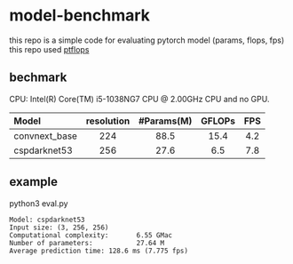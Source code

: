 # model-benchmark
this repo is a simple code for evaluating pytorch model (params, flops, fps)
this repo used [ptflops](https://github.com/sovrasov/flops-counter.pytorch)

## bechmark

CPU: Intel(R) Core(TM) i5-1038NG7 CPU @ 2.00GHz CPU and no GPU.

| Model     | resolution | #Params(M) | GFLOPs | FPS |
| :-------- | :--------: | :--------: | :----: | :---------:|
| convnext_base | 224 | 88.5 | 15.4 | 4.2 |
| cspdarknet53 | 256 | 27.6 | 6.5 | 7.8 |

## example

python3 eval.py
```
Model: cspdarknet53
Input size: (3, 256, 256)
Computational complexity:       6.55 GMac
Number of parameters:           27.64 M 
Average prediction time: 128.6 ms (7.775 fps)
```